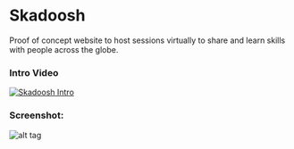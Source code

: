 # Skadoosh
Proof of concept website to host sessions virtually to share and learn skills with people across the globe.

### Intro Video
[![Skadoosh Intro](http://img.youtube.com/vi/yV_i5i5fO-g/0.jpg)](https://www.youtube.com/watch?v=yV_i5i5fO-g)

### Screenshot:
![alt tag](https://cdn.rawgit.com/vasanthk/Virtuoshow/master/imgs/Skadoosh.png)
